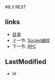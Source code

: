 #8.3 REST
## links
   * [目录](<preface.md>)
   * 上一节: [Socket编程](<8.2.md>)
   * 下一节: [RPC](<8.4.md>)

## LastModified 
   * $Id$
